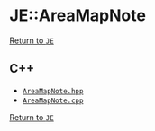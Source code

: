 # JE::AreaMapNote

[Return to `JE`](/docs/je.md)

## C++

- [`AreaMapNote.hpp`](/src/je/AreaMapNote.hpp)
- [`AreaMapNote.cpp`](/src/je/AreaMapNote.cpp)

[Return to `JE`](/docs/je.md)